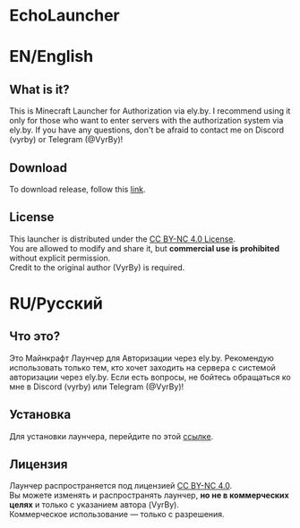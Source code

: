 # EchoLauncher

# EN/English

## What is it?
This is Minecraft Launcher for Authorization via ely.by. 
I recommend using it only for those who want to enter servers with the authorization system via ely.by.
If you have any questions, don't be afraid to contact me on Discord (vyrby) or Telegram (@VyrBy)!

## Download
To download release, follow this [link](https://github.com/VyrBy/EchoLauncher/releases/).

## License
This launcher is distributed under the [CC BY-NC 4.0 License](https://creativecommons.org/licenses/by-nc/4.0/).  
You are allowed to modify and share it, but **commercial use is prohibited** without explicit permission.  
Credit to the original author (VyrBy) is required.



# RU/Русский

## Что это?
Это Майнкрафт Лаунчер для Авторизации через ely.by. 
Рекомендую использовать только тем, кто хочет заходить на сервера с системой авторизации через ely.by.
Если есть вопросы, не бойтесь обращаться ко мне в Discord (vyrby) или Telegram (@VyrBy)!

## Установка
Для установки лаунчера, перейдите по этой [ссылке](https://github.com/VyrBy/EchoLauncher/releases).

## Лицензия
Лаунчер распространяется под лицензией [CC BY-NC 4.0](https://creativecommons.org/licenses/by-nc/4.0/deed.ru).  
Вы можете изменять и распространять лаунчер, **но не в коммерческих целях** и только с указанием автора (VyrBy).  
Коммерческое использование — только с разрешения.
